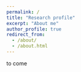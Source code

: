 ```yaml
---
permalink: /
title: "Research profile"
excerpt: "About me"
author_profile: true
redirect_from: 
  - /about/
  - /about.html
---
```


to come
